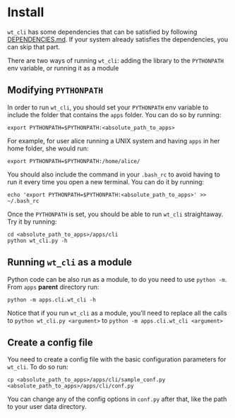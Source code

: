 # Install 

`wt_cli` has some dependencies that can be satisfied by following [DEPENDENCIES.md](DEPENDENCIES.md). If your system already satisfies the dependencies, you can skip that part.

There are two ways of running `wt_cli`: adding the library to the `PYTHONPATH` env variable, or running it as a module

## Modifying `PYTHONPATH`
In order to run `wt_cli`, you should set your `PYTHONPATH` env variable to include the folder that contains the `apps` folder. You can do so by running:

	export PYTHONPATH=$PYTHONPATH:<absolute_path_to_apps>
	
For example, for user alice running a UNIX system and having `apps` in her home folder, she would run:
	
	export PYTHONPATH=$PYTHONPATH:/home/alice/
	
You should also include the command in your `.bash_rc` to avoid having to run it every time you open a new terminal. You can do it by running:

	echo 'export PYTHONPATH=$PYTHONPATH:<absolute_path_to_apps>' >> ~/.bash_rc
	
Once the `PYTHONPATH` is set, you should be able to run `wt_cli` straightaway. Try it by running:

	cd <absolute_path_to_apps>/apps/cli
	python wt_cli.py -h
	
## Running `wt_cli` as a module
Python code can be also run as a module, to do you need to use `python -m`. From `apps` **parent** directory run:

    python -m apps.cli.wt_cli -h
    
Notice that if you run `wt_cli` as a module, you'll need to replace all the calls to `python wt_cli.py <argument>` to `python -m apps.cli.wt_cli <argument>` 

## Create a config file
You need to create a config file with the basic configuration parameters for `wt_cli`. To do so run:

	cp <absolute_path_to_apps>/apps/cli/sample_conf.py  <absolute_path_to_apps>/apps/cli/conf.py
	
You can change any of the config options in `conf.py` after that, like the path to your user data directory.